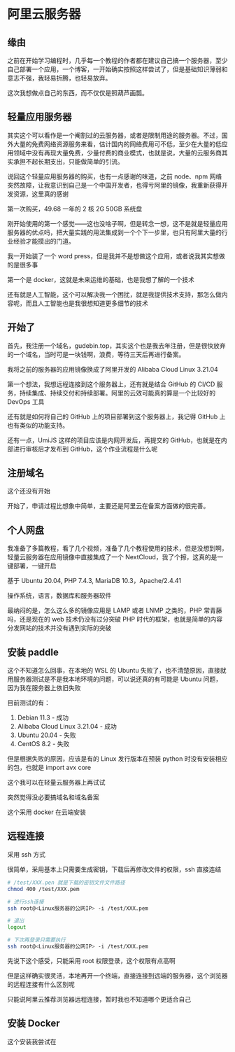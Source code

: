 # 阿里云服务器

## 缘由

之前在开始学习编程时，几乎每一个教程的作者都在建议自己搞一个服务器，至少自己部署一个应用，一个博客，一开始确实按照这样尝试了，但是基础知识薄弱和意志不强，我轻易折腾，也轻易放弃。

这次我想做点自己的东西，而不仅仅是照葫芦画瓢。

## 轻量应用服务器

其实这个可以看作是一个阉割过的云服务器，或者是限制用途的服务器。不过，国外大量的免费网络资源服务来看，估计国内的网络费用可不低，至少在大量的低应用领域中没有再现大量免费，少量付费的商业模式，也就是说，大量的云服务商其实承担不起长期支出，只能做简单的引流。

说回这个轻量应用服务器的购买，也有一点感谢的味道，之前 node、npm 网络突然故障，让我意识到自己是一个中国开发者，也得亏阿里的镜像，我重新获得开发资源，这里真的感谢

第一次购买，49.68 一年的 2 核 2G 50GB 系统盘

刚开始使用的第一个感觉——这也没啥子啊，但是转念一想，这不是就是轻量应用服务器的优点吗，把大量实践的用法集成到一个个下一步里，也只有阿里大量的行业经验才能摸出的门道。

我一开始装了一个 word press，但是我并不是想做这个应用，或者说我其实想做的是很多事

第一个是 docker，这就是未来运维的基础，也是我想了解的一个技术

还有就是人工智能，这个可以解决我一个困扰，就是我提供技术支持，那怎么做内容呢，而且人工智能也是我很想知道更多细节的技术

## 开始了

首先，我注册一个域名，gudebin.top，其实这个也是我去年注册，但是很快放弃的一个域名，当时可是一块钱啊，浪费，等待三天后再进行备案。

我将之前的服务器的应用镜像换成了阿里开发的 Alibaba Cloud Linux 3.21.04

第一个想法，我想远程连接到这个服务器上，还有就是结合 GitHub 的 CI/CD 服务，持续集成、持续交付和持续部署。阿里的云效可能真的算是一个比较好的 DevOps 工具

还有就是如何将自己的 GitHub 上的项目部署到这个服务器上，我记得 GitHub 上也有类似的功能支持。

还有一点，UmiJS 这样的项目应该是内网开发后，再提交的 GitHub，也就是在内部进行审核后才发布到 GitHub，这个作业流程是什么呢

## 注册域名

这个还没有开始

开始了，申请过程比想象中简单，主要还是阿里云在备案方面做的很完善。

## 个人网盘

我准备了多篇教程，看了几个视频，准备了几个教程使用的技术，但是没想到啊，轻量云服务器在应用镜像中直接集成了一个 NextCloud，我了个擦，这真的是一键部署，一键开启

基于 Ubuntu 20.04, PHP 7.4.3, MariaDB 10.3，Apache/2.4.41

操作系统，语言，数据库和服务器软件

最纳闷的是，怎么这么多的镜像应用是 LAMP 或者 LNMP 之类的，PHP 常青藤吗，还是现在的 web 技术仍没有过分突破 PHP 时代的框架，也就是简单的内容分发网站的技术并没有遇到实际的突破

## 安装 paddle

这个不知道怎么回事，在本地的 WSL 的 Ubuntu 失败了，也不清楚原因，直接就用服务器测试是不是我本地环境的问题，可以说还真的有可能是 Ubuntu 问题，因为我在服务器上依旧失败

目前测试的有：

1. Debian 11.3 - 成功
2. Alibaba Cloud Linux 3.21.04 - 成功
3. Ubuntu 20.04 - 失败
4. CentOS 8.2 - 失败

但是根据失败的原因，应该是有的 Linux 发行版本在预装 python 时没有安装相应的包，也就是 import avx core

这个我可以在轻量云服务器上再试试

突然觉得没必要搞域名和域名备案

这个采用 docker 在云端安装

## 远程连接

采用 ssh 方式

很简单，采用基本上只需要生成密钥，下载后再修改文件的权限，ssh 直接连结

```sh
# /test/XXX.pen 就是下载的密钥文件文件路径
chmod 400 /test/XXX.pem

# 进行ssh连接
ssh root@<Linux服务器的公网IP> -i /test/XXX.pem

# 退出
logout

# 下次再登录只需要执行
ssh root@<Linux服务器的公网IP> -i /test/XXX.pem
```

先说下这个感受，只能采用 root 权限登录，这个权限有点高啊

但是这样确实很灵活，本地再开一个终端，直接连接到远端的服务器，这个浏览器的远程连接有什么区别呢

只能说阿里云推荐浏览器远程连接，暂时我也不知道哪个更适合自己

## 安装 Docker

这个安装我尝试在
